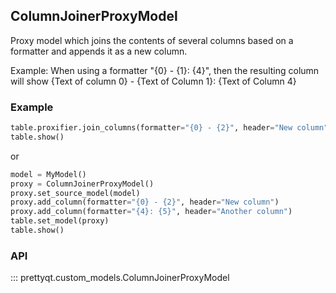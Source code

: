 ## ColumnJoinerProxyModel

Proxy model which joins the contents of several columns based on a formatter and appends it as a new column.

Example: When using a formatter "{0} - {1}: {4}", then the resulting column will show {Text of column 0} - {Text of Column 1}: {Text of Column 4}

### Example

```py
table.proxifier.join_columns(formatter="{0} - {2}", header="New column")
table.show()
```
or

```py
model = MyModel()
proxy = ColumnJoinerProxyModel()
proxy.set_source_model(model)
proxy.add_column(formatter="{0} - {2}", header="New column")
proxy.add_column(formatter="{4}: {5}", header="Another column")
table.set_model(proxy)
table.show()
```

### API

::: prettyqt.custom_models.ColumnJoinerProxyModel
